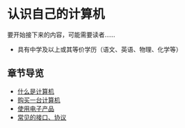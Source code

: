 # 认识自己的计算机

要开始接下来的内容，可能需要读者……

- 具有中学及以上或其等价学历（语文、英语、物理、化学等）

## 章节导览

- [什么是计算机](./what-are-computers.md)
- [购买一台计算机](./buying-a-computer.md)
- [使用电子产品](./use-electronic-products.md)
- [常见的接口、协议](./interface-and-protocol.md)
